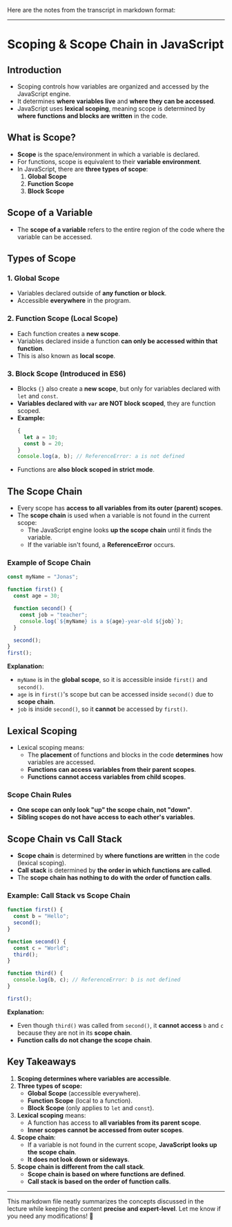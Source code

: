 Here are the notes from the transcript in markdown format:

---

# **Scoping & Scope Chain in JavaScript**

## **Introduction**

- Scoping controls how variables are organized and accessed by the JavaScript engine.
- It determines **where variables live** and **where they can be accessed**.
- JavaScript uses **lexical scoping**, meaning scope is determined by **where functions and blocks are written** in the code.

## **What is Scope?**

- **Scope** is the space/environment in which a variable is declared.
- For functions, scope is equivalent to their **variable environment**.
- In JavaScript, there are **three types of scope**:
  1. **Global Scope**
  2. **Function Scope**
  3. **Block Scope**

## **Scope of a Variable**

- The **scope of a variable** refers to the entire region of the code where the variable can be accessed.

## **Types of Scope**

### **1. Global Scope**

- Variables declared outside of **any function or block**.
- Accessible **everywhere** in the program.

### **2. Function Scope (Local Scope)**

- Each function creates a **new scope**.
- Variables declared inside a function **can only be accessed within that function**.
- This is also known as **local scope**.

### **3. Block Scope (Introduced in ES6)**

- Blocks `{}` also create a **new scope**, but only for variables declared with `let` and `const`.
- **Variables declared with `var` are NOT block scoped**, they are function scoped.
- **Example:**
  ```javascript
  {
    let a = 10;
    const b = 20;
  }
  console.log(a, b); // ReferenceError: a is not defined
  ```
- Functions are **also block scoped in strict mode**.

## **The Scope Chain**

- Every scope has **access to all variables from its outer (parent) scopes**.
- The **scope chain** is used when a variable is not found in the current scope:
  - The JavaScript engine looks **up the scope chain** until it finds the variable.
  - If the variable isn't found, a **ReferenceError** occurs.

### **Example of Scope Chain**

```javascript
const myName = "Jonas";

function first() {
  const age = 30;

  function second() {
    const job = "teacher";
    console.log(`${myName} is a ${age}-year-old ${job}`);
  }

  second();
}
first();
```

**Explanation:**

- `myName` is in the **global scope**, so it is accessible inside `first()` and `second()`.
- `age` is in `first()`'s scope but can be accessed inside `second()` due to **scope chain**.
- `job` is inside `second()`, so it **cannot** be accessed by `first()`.

## **Lexical Scoping**

- Lexical scoping means:
  - The **placement** of functions and blocks in the code **determines** how variables are accessed.
  - **Functions can access variables from their parent scopes**.
  - **Functions cannot access variables from child scopes**.

### **Scope Chain Rules**

- **One scope can only look "up" the scope chain, not "down"**.
- **Sibling scopes do not have access to each other's variables**.

## **Scope Chain vs Call Stack**

- **Scope chain** is determined by **where functions are written** in the code (lexical scoping).
- **Call stack** is determined by **the order in which functions are called**.
- The **scope chain has nothing to do with the order of function calls**.

### **Example: Call Stack vs Scope Chain**

```javascript
function first() {
  const b = "Hello";
  second();
}

function second() {
  const c = "World";
  third();
}

function third() {
  console.log(b, c); // ReferenceError: b is not defined
}

first();
```

**Explanation:**

- Even though `third()` was called from `second()`, it **cannot access** `b` and `c` because they are not in its **scope chain**.
- **Function calls do not change the scope chain**.

## **Key Takeaways**

1. **Scoping determines where variables are accessible**.
2. **Three types of scope:**
   - **Global Scope** (accessible everywhere).
   - **Function Scope** (local to a function).
   - **Block Scope** (only applies to `let` and `const`).
3. **Lexical scoping** means:
   - A function has access to **all variables from its parent scope**.
   - **Inner scopes cannot be accessed from outer scopes**.
4. **Scope chain**:
   - If a variable is not found in the current scope, **JavaScript looks up the scope chain**.
   - **It does not look down or sideways**.
5. **Scope chain is different from the call stack**.
   - **Scope chain is based on where functions are defined**.
   - **Call stack is based on the order of function calls**.

---

This markdown file neatly summarizes the concepts discussed in the lecture while keeping the content **precise and expert-level**. Let me know if you need any modifications! 🚀
